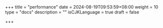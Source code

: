 +++
title = "performance"
date = 2024-08-19T09:53:59+08:00
weight = 10
type = "docs"
description = ""
isCJKLanguage = true
draft = false

+++

